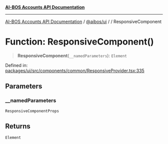 [**AI-BOS Accounts API Documentation**](../../../README.md)

***

[AI-BOS Accounts API Documentation](../../../README.md) / [@aibos/ui](../README.md) / [](../README.md) / ResponsiveComponent

# Function: ResponsiveComponent()

> **ResponsiveComponent**(`__namedParameters`): `Element`

Defined in: [packages/ui/src/components/common/ResponsiveProvider.tsx:335](https://github.com/pohlai88/accounts/blob/48103fb36d28b2b9bfb33472b6de2f719773cde9/packages/ui/src/components/common/ResponsiveProvider.tsx#L335)

## Parameters

### \_\_namedParameters

`ResponsiveComponentProps`

## Returns

`Element`
